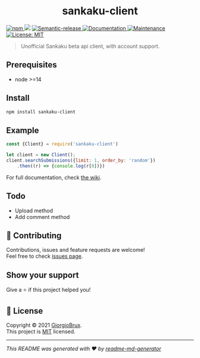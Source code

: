 <h1 align="center">sankaku-client</h1>
<p>
  <a href="https://www.npmjs.com/package/sankaku-client" target="_blank">
    <img alt="npm" src="https://img.shields.io/npm/v/sankaku-client" />
  </a> 
  <img src="https://img.shields.io/badge/node-%3E%3D14-blue.svg" />
  <a href="https://github.com/semantic-release/semantic-release" target="_blank">
    <img alt="Semantic-release" src="https://img.shields.io/badge/%20%20%F0%9F%93%A6%F0%9F%9A%80-semantic--release-e10079.svg" />
  </a>  
  <a href="https://github.com/GiorgioBrux/sankaku-client/wiki" target="_blank">
    <img alt="Documentation" src="https://img.shields.io/badge/documentation-yes-brightgreen.svg" />
  </a>
  <a href="https://github.com/GiorgioBrux/sankaku-client/graphs/commit-activity" target="_blank">
    <img alt="Maintenance" src="https://img.shields.io/badge/Maintained%3F-yes-green.svg" />
  </a>
  <a href="https://github.com/GiorgioBrux/sankaku-client/blob/master/LICENSE" target="_blank">
    <img alt="License: MIT" src="https://img.shields.io/github/license/GiorgioBrux/sankaku-client" />
  </a>
</p>

> Unofficial Sankaku beta api client, with account support.

## Prerequisites

- node >=14

## Install

```sh
npm install sankaku-client
```

## Example

```js
const {Client} = require('sankaku-client')

let client = new Client();
client.searchSubmissions({limit: 1, order_by: 'random'})
    .then((r) => {console.log(r[0])})
```    
For full documentation, check [the wiki](https://github.com/GiorgioBrux/sankaku-client/wiki).

## Todo
- Upload method
- Add comment method

## 🤝 Contributing

Contributions, issues and feature requests are welcome!<br />Feel free to check [issues page](https://github.com/GiorgioBrux/sankaku-client/issues).

## Show your support

Give a ⭐️ if this project helped you!

## 📝 License

Copyright © 2021 [GiorgioBrux](https://github.com/GiorgioBrux).<br />
This project is [MIT](https://github.com/GiorgioBrux/sankaku-client/blob/master/LICENSE) licensed.

***
_This README was generated with ❤️ by [readme-md-generator](https://github.com/kefranabg/readme-md-generator)_
